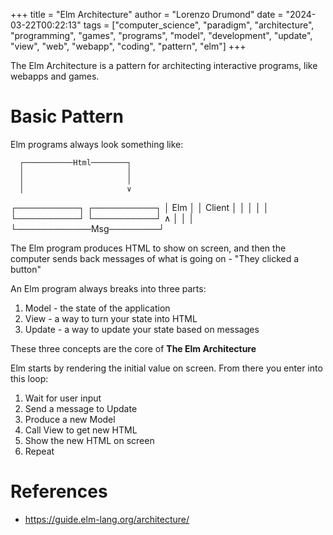 +++
title = "Elm Architecture"
author = "Lorenzo Drumond"
date = "2024-03-22T00:22:13"
tags = ["computer_science",  "paradigm",  "architecture",  "programming",  "games",  "programs",  "model",  "development",  "update",  "view",  "web",  "webapp",  "coding",  "pattern",  "elm"]
+++


The Elm Architecture is a pattern for architecting interactive programs, like webapps and games.

# Basic Pattern

Elm programs always look something like:

      ┌───────────Html────────┐
      │                       │
      │                       │
      │                       ∨
 ┌──────────┐            ┌──────────┐
 │ Elm      │            │ Client   │
 │          │            │          │
 └──────────┘            └──────────┘
      ∧                       │
      │                       │
      └────────────Msg────────┘


The Elm program produces HTML to show on screen, and then the computer sends back messages of what is going on - "They clicked a button"

An Elm program always breaks into three parts:

1. Model - the state of the application
2. View - a way to turn your state into HTML
3. Update - a way to update your state based on messages

These three concepts are the core of __The Elm Architecture__

Elm starts by rendering the initial value on screen. From there you enter into this loop:

1. Wait for user input
2. Send a message to Update
3. Produce a new Model
4. Call View to get new HTML
5. Show the new HTML on screen
6. Repeat

# References
- https://guide.elm-lang.org/architecture/
